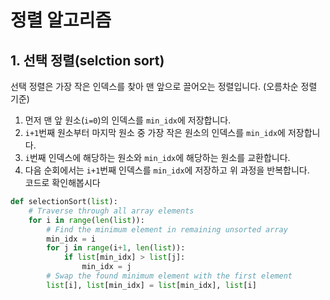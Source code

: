 # 정렬 알고리즘
## 1. 선택 정렬(selction sort)
선택 정렬은 가장 작은 인덱스를 찾아 맨 앞으로 끌어오는 정렬입니다. (오름차순 정렬 기준)  
1. 먼저 맨 앞 원소(`i=0`)의 인덱스를 `min_idx`에 저장합니다.  
2. `i+1`번째 원소부터 마지막 원소 중 가장 작은 원소의 인덱스를 `min_idx`에 저장합니다.  
3. `i`번째 인덱스에 해당하는 원소와 `min_idx`에 해당하는 원소를 교환합니다.  
4. 다음 순회에서는 `i+1`번째 인덱스를 `min_idx`에 저장하고 위 과정을 반복합니다.  
코드로 확인해봅시다
```python
def selectionSort(list):
    # Traverse through all array elements
    for i in range(len(list)):
        # Find the minimum element in remaining unsorted array
        min_idx = i
        for j in range(i+1, len(list)):
            if list[min_idx] > list[j]:
                min_idx = j
        # Swap the found minimum element with the first element
        list[i], list[min_idx] = list[min_idx], list[i]
```

